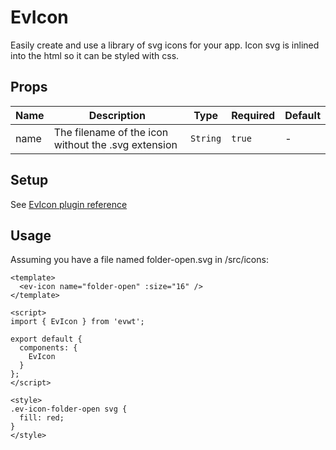 # EvIcon

Easily create and use a library of svg icons for your app. Icon svg is inlined into the html so it can be styled with css.

## Props

<!-- @vuese:EvIcon:props:start -->
|Name|Description|Type|Required|Default|
|---|---|---|---|---|
|name|The filename of the icon without the .svg extension|`String`|`true`|-|

<!-- @vuese:EvIcon:props:end -->




## Setup

See [EvIcon plugin reference](/plugins/EvIcon)

## Usage

Assuming you have a file named folder-open.svg in /src/icons:
```vue
<template>
  <ev-icon name="folder-open" :size="16" />
</template>

<script>
import { EvIcon } from 'evwt';

export default {
  components: {
    EvIcon
  }
};
</script>

<style>
.ev-icon-folder-open svg {
  fill: red;
}
</style>
```
